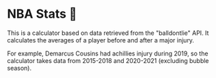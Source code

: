 # NBA Stats 🏀

This is a calculator based on data retrieved from the "balldontlie" API.
It calculates the averages of a player before and after a major injury.

For example, Demarcus Cousins had achillies injury during 2019, 
so the calculator takes data from 2015-2018 and 2020-2021 
(excluding bubble season).
